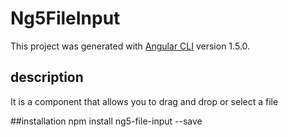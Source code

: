 # Ng5FileInput

This project was generated with [Angular CLI](https://github.com/angular/angular-cli) version 1.5.0.

## description
It is a component that allows you to drag and drop or select a file

##installation
npm install ng5-file-input --save
